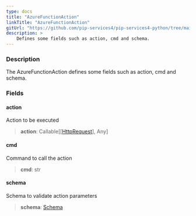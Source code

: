```yaml
---
type: docs
title: "AzureFunctionAction"
linkTitle: "AzureFunctionAction"
gitUrl: "https://github.com/pip-services4/pip-services4-python/tree/main/pip-services4-azure-python"
description: >
    Defines some fields such as action, cmd and schema.
---
```


### Description

The AzureFunctionAction defines some fields such as action, cmd and schema.

### Fields

<span class="hide-title-link">

#### action
Action to be executed
> **action**: Callable[[[HttpRequest](https://docs.microsoft.com/en-us/python/api/azure-functions/azure.functions.httprequest?view=azure-python)], Any]

#### cmd
Command to call the action
> **cmd**: str

#### schema
Schema to validate action parameters
> **schema**: [Schema](../../../data/validate/schema)

</span>
